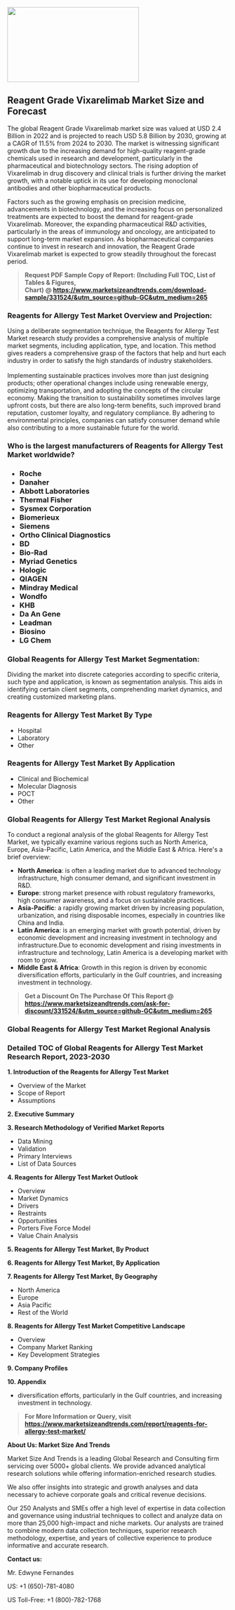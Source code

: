 <p><img class="alignnone size-medium wp-image-20088" src="https://ffe5etoiles.com/wp-content/uploads/2024/12/MST1-300x171.png" alt="" width="300" height="171" /></p><h2>Reagent Grade Vixarelimab Market Size and Forecast</h2><p>The global Reagent Grade Vixarelimab market size was valued at USD 2.4 Billion in 2022 and is projected to reach USD 5.8 Billion by 2030, growing at a CAGR of 11.5% from 2024 to 2030. The market is witnessing significant growth due to the increasing demand for high-quality reagent-grade chemicals used in research and development, particularly in the pharmaceutical and biotechnology sectors. The rising adoption of Vixarelimab in drug discovery and clinical trials is further driving the market growth, with a notable uptick in its use for developing monoclonal antibodies and other biopharmaceutical products.</p><p>Factors such as the growing emphasis on precision medicine, advancements in biotechnology, and the increasing focus on personalized treatments are expected to boost the demand for reagent-grade Vixarelimab. Moreover, the expanding pharmaceutical R&D activities, particularly in the areas of immunology and oncology, are anticipated to support long-term market expansion. As biopharmaceutical companies continue to invest in research and innovation, the Reagent Grade Vixarelimab market is expected to grow steadily throughout the forecast period.</p></p><blockquote id="" class=""><strong>Request PDF Sample Copy of Report: (Including Full TOC, List of Tables &amp; Figures, Chart)&nbsp;@&nbsp;<strong><a href="https://www.marketsizeandtrends.com/download-sample/331524/&utm_source=github-GC&utm_medium=265" target="_blank">https://www.marketsizeandtrends.com/download-sample/331524/&utm_source=github-GC&utm_medium=265</a></strong></strong></blockquote><h3 id="" class="">Reagents for Allergy Test Market&nbsp;Overview and Projection:</h3><p id="" class="">Using a deliberate segmentation technique, the Reagents for Allergy Test Market research study provides a comprehensive analysis of multiple market segments, including application, type, and location. This method gives readers a comprehensive grasp of the factors that help and hurt each industry in order to satisfy the high standards of industry stakeholders. <br /> <br />Implementing sustainable practices involves more than just designing products; other operational changes include using renewable energy, optimizing transportation, and adopting the concepts of the circular economy. Making the transition to sustainability sometimes involves large upfront costs, but there are also long-term benefits, such improved brand reputation, customer loyalty, and regulatory compliance. By adhering to environmental principles, companies can satisfy consumer demand while also contributing to a more sustainable future for the world.</p><h3 id="" class="">Who is the largest manufacturers of&nbsp;Reagents for Allergy Test Market worldwide?</h3><h3 class=""><p><ul><li>Roche </li><li> Danaher </li><li> Abbott Laboratories </li><li> Thermal Fisher </li><li> Sysmex Corporation </li><li> Biomerieux </li><li> Siemens </li><li> Ortho Clinical Diagnostics </li><li> BD </li><li> Bio-Rad </li><li> Myriad Genetics </li><li> Hologic </li><li> QIAGEN </li><li> Mindray Medical </li><li> Wondfo </li><li> KHB </li><li> Da An Gene </li><li> Leadman </li><li> Biosino </li><li> LG Chem</li></ul></p></h3><h3 id="" class="">Global&nbsp;Reagents for Allergy Test Market Segmentation:</h3><p id="" class="">Dividing the market into discrete categories according to specific criteria, such type and application, is known as segmentation analysis. This aids in identifying certain client segments, comprehending market dynamics, and creating customized marketing plans.</p><h3 id="" class="">Reagents for Allergy Test Market&nbsp;By Type</h3><p><p><ul><li>Hospital</li><li> Laboratory</li><li> Other</p></li></ul></p></p><h3 id="" class="">Reagents for Allergy Test Market&nbsp;By Application</h3><p class=""><p><ul><li>Clinical and Biochemical</li><li> Molecular Diagnosis</li><li> POCT</li><li> Other</li></ul></p></p><h3 id="" class="">Global Reagents for Allergy Test Market Regional Analysis</h3><p id="" class="">To conduct a regional analysis of the global Reagents for Allergy Test Market, we typically examine various regions such as North America, Europe, Asia-Pacific, Latin America, and the Middle East &amp; Africa. Here's a brief overview:</p><ul><li><strong>North America</strong>: is often a leading market due to advanced technology infrastructure, high consumer demand, and significant investment in R&amp;D.</li><li><strong>Europe</strong>: strong market presence with robust regulatory frameworks, high consumer awareness, and a focus on sustainable practices.</li><li><strong>Asia-Pacific</strong>: a rapidly growing market driven by increasing population, urbanization, and rising disposable incomes, especially in countries like China and India.</li><li><strong>Latin America</strong>: is an emerging market with growth potential, driven by economic development and increasing investment in technology and infrastructure.Due to economic development and rising investments in infrastructure and technology, Latin America is a developing market with room to grow.</li><li><strong>Middle East &amp; Africa</strong>: Growth in this region is driven by economic diversification efforts, particularly in the Gulf countries, and increasing investment in technology.</li></ul><blockquote id="" class=""><strong>Get a Discount On The Purchase Of This Report @ <strong><a href="https://www.marketsizeandtrends.com/ask-for-discount/331524/&utm_source=github-GC&utm_medium=265" target="_blank">https://www.marketsizeandtrends.com/ask-for-discount/331524/&utm_source=github-GC&utm_medium=265</a></strong></strong></blockquote><h3 id="" class="">Global Reagents for Allergy Test Market Regional Analysis</h3><h3 id="" class="">Detailed TOC of Global Reagents for Allergy Test Market Research Report, 2023-2030</h3><p id="" class=""><strong>1. Introduction of the Reagents for Allergy Test Market</strong></p><ul><li>Overview of the Market</li><li>Scope of Report</li><li>Assumptions</li></ul><p id="" class=""><strong>2. Executive Summary</strong></p><p id="" class=""><strong>3. Research Methodology of Verified Market Reports</strong></p><ul><li>Data Mining</li><li>Validation</li><li>Primary Interviews</li><li>List of Data Sources</li></ul><p id="" class=""><strong>4. Reagents for Allergy Test Market Outlook</strong></p><ul><li>Overview</li><li>Market Dynamics</li><li>Drivers</li><li>Restraints</li><li>Opportunities</li><li>Porters Five Force Model</li><li>Value Chain Analysis</li></ul><p id="" class=""><strong>5. Reagents for Allergy Test Market, By Product</strong></p><p id="" class=""><strong>6. Reagents for Allergy Test Market, By Application</strong></p><p id="" class=""><strong>7. Reagents for Allergy Test Market, By Geography</strong></p><ul><li>North America</li><li>Europe</li><li>Asia Pacific</li><li>Rest of the World</li></ul><p id="" class=""><strong>8. Reagents for Allergy Test Market Competitive Landscape</strong></p><ul><li>Overview</li><li>Company Market Ranking</li><li>Key Development Strategies</li></ul><p id="" class=""><strong>9. Company Profiles</strong></p><p id="" class=""><strong>10. Appendix</strong></p><ul><li>diversification efforts, particularly in the Gulf countries, and increasing investment in technology.</li></ul><blockquote id="" class=""><strong>For More Information or Query, visit <strong><strong><a href="https://www.marketsizeandtrends.com/report/reagents-for-allergy-test-market/" target="_blank">https://www.marketsizeandtrends.com/report/reagents-for-allergy-test-market/</a></strong></strong></strong></blockquote><p id="" class=""><strong>About Us: Market Size And Trends</strong></p><p id="" class="">Market Size And Trends is a leading Global Research and Consulting firm servicing over 5000+ global clients. We provide advanced analytical research solutions while offering information-enriched research studies.</p><p id="" class="">We also offer insights into strategic and growth analyses and data necessary to achieve corporate goals and critical revenue decisions.</p><p id="" class="">Our 250 Analysts and SMEs offer a high level of expertise in data collection and governance using industrial techniques to collect and analyze data on more than 25,000 high-impact and niche markets. Our analysts are trained to combine modern data collection techniques, superior research methodology, expertise, and years of collective experience to produce informative and accurate research.</p><p id="" class=""><strong>Contact us:</strong></p><p id="" class="">Mr. Edwyne Fernandes</p><p id="" class="">US: +1 (650)-781-4080</p><p id="" class="">US Toll-Free: +1 (800)-782-1768</p>
